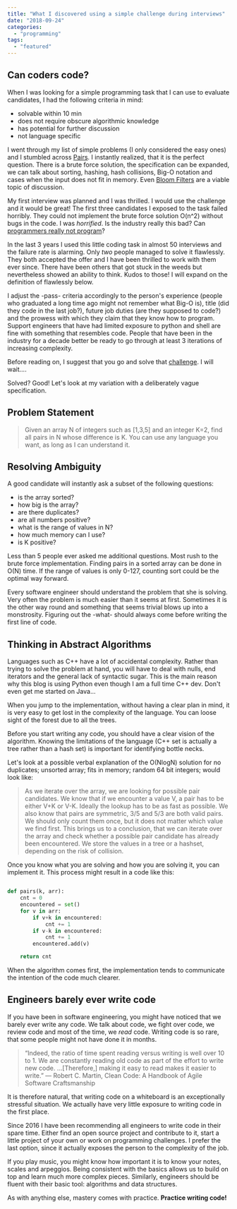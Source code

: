 ```yaml
---
title: "What I discovered using a simple challenge during interviews"
date: "2018-09-24"
categories: 
  - "programming"
tags: 
  - "featured"
---
```


## Can coders code?

When I was looking for a simple programming task that I can use to evaluate candidates, I had the following criteria in mind:

- solvable within 10 min
- does not require obscure algorithmic knowledge
- has potential for further discussion
- not language specific

I went through my list of simple problems (I only considered the easy ones) and I stumbled across [Pairs](http://www.martinkysel.com/hackerrank-pairs-solution/). I instantly realized, that it is the perfect question. There is a brute force solution, the specification can be expanded, we can talk about sorting, hashing, hash collisions, Big-O notation and cases when the input does not fit in memory. Even [Bloom Filters](https://en.wikipedia.org/wiki/Bloom_filter) are a viable topic of discussion.

My first interview was planned and I was thrilled. I would use the challenge and it would be great! The first three candidates I exposed to the task failed horribly. They could not implement the brute force solution O(n^2) without bugs in the code. I was _horrified_. Is the industry really this bad? Can [programmers really not program](https://blog.codinghorror.com/why-cant-programmers-program/)?

In the last 3 years I used this little coding task in almost 50 interviews and the failure rate is alarming. Only _two_ people managed to solve it flawlessly. They both accepted the offer and I have been thrilled to work with them ever since. There have been others that got stuck in the weeds but nevertheless showed an ability to think. Kudos to those! I will expand on the definition of flawlessly below.

I adjust the -pass- criteria accordingly to the person's experience (people who graduated a long time ago might not remember what Big-O is), title (did they code in the last job?), future job duties (are they supposed to code?) and the prowess with which they claim that they know how to program. Support engineers that have had limited exposure to python and shell are fine with something that resembles code. People that have been in the industry for a decade better be ready to go through at least 3 iterations of increasing complexity.

Before reading on, I suggest that you go and solve that [challenge](http://www.martinkysel.com/hackerrank-pairs-solution/). I will wait....

Solved? Good! Let's look at my variation with a deliberately vague specification.

## Problem Statement

> Given an array N of integers such as \[1,3,5\] and an integer K=2, find all pairs in N whose difference is K. You can use any language you want, as long as I can understand it.

## Resolving Ambiguity

A good candidate will instantly ask a subset of the following questions:

- is the array sorted?
- how big is the array?
- are there duplicates?
- are all numbers positive?
- what is the range of values in N?
- how much memory can I use?
- is K positive?

Less than 5 people ever asked me additional questions. Most rush to the brute force implementation. Finding pairs in a sorted array can be done in O(N) time. If the range of values is only 0-127, counting sort could be the optimal way forward.

Every software engineer should understand the problem that she is solving. Very often the problem is much easier than it seems at first. Sometimes it is the other way round and something that seems trivial blows up into a monstrosity. Figuring out the -what- should always come before writing the first line of code.

## Thinking in Abstract Algorithms

Languages such as C++ have a lot of accidental complexity. Rather than trying to solve the problem at hand, you will have to deal with nulls, end iterators and the general lack of syntactic sugar. This is the main reason why this blog is using Python even though I am a full time C++ dev. Don't even get me started on Java...

When you jump to the implementation, without having a clear plan in mind, it is very easy to get lost in the complexity of the language. You can loose sight of the forest due to all the trees.

Before you start writing any code, you should have a clear vision of the algorithm. Knowing the limitations of the language (C++ set is actually a tree rather than a hash set) is important for identifying bottle necks.

Let's look at a possible verbal explanation of the O(NlogN) solution for no duplicates; unsorted array; fits in memory; random 64 bit integers; would look like:

> As we iterate over the array, we are looking for possible pair candidates. We know that if we encounter a value V, a pair has to be either V+K or V-K. Ideally the lookup has to be as fast as possible. We also know that pairs are symmetric, 3/5 and 5/3 are both valid pairs. We should only count them once, but it does not matter which value we find first. This brings us to a conclusion, that we can iterate over the array and check whether a possible pair candidate has already been encountered. We store the values in a tree or a hashset, depending on the risk of collision.

Once you know what you are solving and how you are solving it, you can implement it. This process might result in a code like this:

```python

def pairs(k, arr):
    cnt = 0
    encountered = set()
    for v in arr:
        if v+k in encountered:
            cnt += 1
        if v-k in encountered:
            cnt += 1
        encountered.add(v)

    return cnt
```

When the algorithm comes first, the implementation tends to communicate the intention of the code much clearer.

## Engineers barely ever write code

If you have been in software engineering, you might have noticed that we barely ever write any code. We talk about code, we fight over code, we review code and most of the time, we _read_ code. Writing code is so rare, that some people might not have done it in months.

> “Indeed, the ratio of time spent reading versus writing is well over 10 to 1. We are constantly reading old code as part of the effort to write new code. ...\[Therefore,\] making it easy to read makes it easier to write.” ― Robert C. Martin, Clean Code: A Handbook of Agile Software Craftsmanship

It is therefore natural, that writing code on a whiteboard is an exceptionally stressful situation. We actually have very little exposure to writing code in the first place.

Since 2016 I have been recommending all engineers to write code in their spare time. Either find an open source project and contribute to it, start a little project of your own or work on programming challenges. I prefer the last option, since it actually exposes the person to the complexity of the job.

If you play music, you might know how important it is to know your notes, scales and arpeggios. Being consistent with the basics allows us to build on top and learn much more complex pieces. Similarly, engineers should be fluent with their basic tool: algorithms and data structures.

As with anything else, mastery comes with practice. **Practice writing code!**
